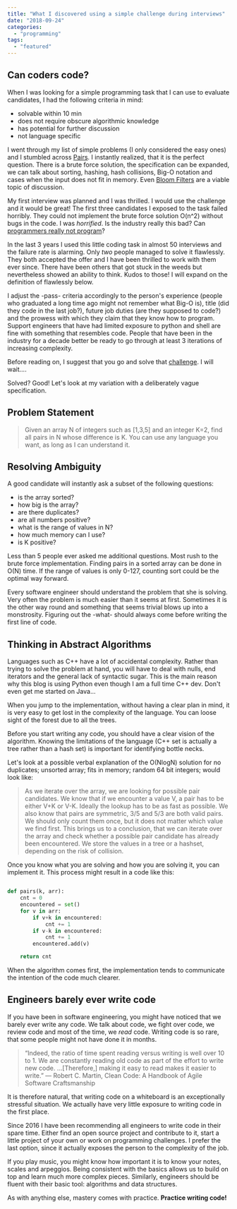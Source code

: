 ```yaml
---
title: "What I discovered using a simple challenge during interviews"
date: "2018-09-24"
categories: 
  - "programming"
tags: 
  - "featured"
---
```


## Can coders code?

When I was looking for a simple programming task that I can use to evaluate candidates, I had the following criteria in mind:

- solvable within 10 min
- does not require obscure algorithmic knowledge
- has potential for further discussion
- not language specific

I went through my list of simple problems (I only considered the easy ones) and I stumbled across [Pairs](http://www.martinkysel.com/hackerrank-pairs-solution/). I instantly realized, that it is the perfect question. There is a brute force solution, the specification can be expanded, we can talk about sorting, hashing, hash collisions, Big-O notation and cases when the input does not fit in memory. Even [Bloom Filters](https://en.wikipedia.org/wiki/Bloom_filter) are a viable topic of discussion.

My first interview was planned and I was thrilled. I would use the challenge and it would be great! The first three candidates I exposed to the task failed horribly. They could not implement the brute force solution O(n^2) without bugs in the code. I was _horrified_. Is the industry really this bad? Can [programmers really not program](https://blog.codinghorror.com/why-cant-programmers-program/)?

In the last 3 years I used this little coding task in almost 50 interviews and the failure rate is alarming. Only _two_ people managed to solve it flawlessly. They both accepted the offer and I have been thrilled to work with them ever since. There have been others that got stuck in the weeds but nevertheless showed an ability to think. Kudos to those! I will expand on the definition of flawlessly below.

I adjust the -pass- criteria accordingly to the person's experience (people who graduated a long time ago might not remember what Big-O is), title (did they code in the last job?), future job duties (are they supposed to code?) and the prowess with which they claim that they know how to program. Support engineers that have had limited exposure to python and shell are fine with something that resembles code. People that have been in the industry for a decade better be ready to go through at least 3 iterations of increasing complexity.

Before reading on, I suggest that you go and solve that [challenge](http://www.martinkysel.com/hackerrank-pairs-solution/). I will wait....

Solved? Good! Let's look at my variation with a deliberately vague specification.

## Problem Statement

> Given an array N of integers such as \[1,3,5\] and an integer K=2, find all pairs in N whose difference is K. You can use any language you want, as long as I can understand it.

## Resolving Ambiguity

A good candidate will instantly ask a subset of the following questions:

- is the array sorted?
- how big is the array?
- are there duplicates?
- are all numbers positive?
- what is the range of values in N?
- how much memory can I use?
- is K positive?

Less than 5 people ever asked me additional questions. Most rush to the brute force implementation. Finding pairs in a sorted array can be done in O(N) time. If the range of values is only 0-127, counting sort could be the optimal way forward.

Every software engineer should understand the problem that she is solving. Very often the problem is much easier than it seems at first. Sometimes it is the other way round and something that seems trivial blows up into a monstrosity. Figuring out the -what- should always come before writing the first line of code.

## Thinking in Abstract Algorithms

Languages such as C++ have a lot of accidental complexity. Rather than trying to solve the problem at hand, you will have to deal with nulls, end iterators and the general lack of syntactic sugar. This is the main reason why this blog is using Python even though I am a full time C++ dev. Don't even get me started on Java...

When you jump to the implementation, without having a clear plan in mind, it is very easy to get lost in the complexity of the language. You can loose sight of the forest due to all the trees.

Before you start writing any code, you should have a clear vision of the algorithm. Knowing the limitations of the language (C++ set is actually a tree rather than a hash set) is important for identifying bottle necks.

Let's look at a possible verbal explanation of the O(NlogN) solution for no duplicates; unsorted array; fits in memory; random 64 bit integers; would look like:

> As we iterate over the array, we are looking for possible pair candidates. We know that if we encounter a value V, a pair has to be either V+K or V-K. Ideally the lookup has to be as fast as possible. We also know that pairs are symmetric, 3/5 and 5/3 are both valid pairs. We should only count them once, but it does not matter which value we find first. This brings us to a conclusion, that we can iterate over the array and check whether a possible pair candidate has already been encountered. We store the values in a tree or a hashset, depending on the risk of collision.

Once you know what you are solving and how you are solving it, you can implement it. This process might result in a code like this:

```python

def pairs(k, arr):
    cnt = 0
    encountered = set()
    for v in arr:
        if v+k in encountered:
            cnt += 1
        if v-k in encountered:
            cnt += 1
        encountered.add(v)

    return cnt
```

When the algorithm comes first, the implementation tends to communicate the intention of the code much clearer.

## Engineers barely ever write code

If you have been in software engineering, you might have noticed that we barely ever write any code. We talk about code, we fight over code, we review code and most of the time, we _read_ code. Writing code is so rare, that some people might not have done it in months.

> “Indeed, the ratio of time spent reading versus writing is well over 10 to 1. We are constantly reading old code as part of the effort to write new code. ...\[Therefore,\] making it easy to read makes it easier to write.” ― Robert C. Martin, Clean Code: A Handbook of Agile Software Craftsmanship

It is therefore natural, that writing code on a whiteboard is an exceptionally stressful situation. We actually have very little exposure to writing code in the first place.

Since 2016 I have been recommending all engineers to write code in their spare time. Either find an open source project and contribute to it, start a little project of your own or work on programming challenges. I prefer the last option, since it actually exposes the person to the complexity of the job.

If you play music, you might know how important it is to know your notes, scales and arpeggios. Being consistent with the basics allows us to build on top and learn much more complex pieces. Similarly, engineers should be fluent with their basic tool: algorithms and data structures.

As with anything else, mastery comes with practice. **Practice writing code!**
